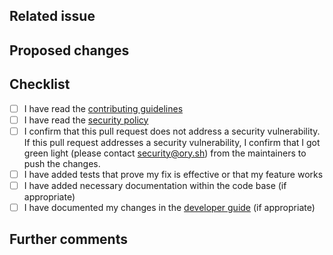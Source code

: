 ## Related issue

<!--
Please link the GitHub issue this pull request resolves in the format of `#1234`. If you discussed this change
with a maintainer, please mention her/him using the `@` syntax (e.g. `@aeneasr`).

If this change neither resolves an existing issue nor has sign-off from one of the maintainers, there is a
chance substantial changes will be requested or that the changes will be rejected.

You can discuss changes with maintainers either in the [ORY Community Forums](https://community.ory.sh/) or
join the [ORY Chat](https://www.ory.sh/chat).
-->

## Proposed changes

<!--
Describe the big picture of your changes here to communicate to the maintainers why we should accept this pull request.
-->

## Checklist

<!--
Put an `x` in the boxes that apply. You can also fill these out after creating the PR. If you're unsure about any of
them, don't hesitate to ask. We're here to help! This is simply a reminder of what we are going to look for before merging your code.
-->

- [ ] I have read the [contributing guidelines](https://github.com/ory/hydra/blob/master/CONTRIBUTING.md)
- [ ] I have read the [security policy](https://github.com/ory/hydra/blob/master/SECURITY.md)
- [ ] I confirm that this pull request does not address a security vulnerability. If this pull request addresses a security
vulnerability, I confirm that I got green light (please contact [security@ory.sh](mailto:security@ory.sh)) from the maintainers to push the changes.
- [ ] I have added tests that prove my fix is effective or that my feature works
- [ ] I have added necessary documentation within the code base (if appropriate)
- [ ] I have documented my changes in the [developer guide](https://github.com/ory/docs) (if appropriate)

## Further comments

<!--
If this is a relatively large or complex change, kick off the discussion by explaining why you chose the solution
you did and what alternatives you considered, etc...
-->
